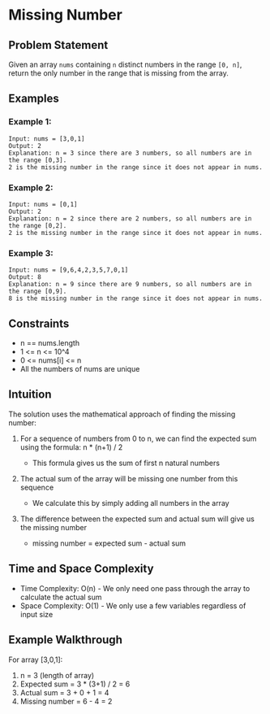 # Missing Number

## Problem Statement
Given an array `nums` containing `n` distinct numbers in the range `[0, n]`, return the only number in the range that is missing from the array.

## Examples

### Example 1:
```
Input: nums = [3,0,1]
Output: 2
Explanation: n = 3 since there are 3 numbers, so all numbers are in the range [0,3]. 
2 is the missing number in the range since it does not appear in nums.
```

### Example 2:
```
Input: nums = [0,1]
Output: 2
Explanation: n = 2 since there are 2 numbers, so all numbers are in the range [0,2]. 
2 is the missing number in the range since it does not appear in nums.
```

### Example 3:
```
Input: nums = [9,6,4,2,3,5,7,0,1]
Output: 8
Explanation: n = 9 since there are 9 numbers, so all numbers are in the range [0,9]. 
8 is the missing number in the range since it does not appear in nums.
```

## Constraints
- n == nums.length
- 1 <= n <= 10^4
- 0 <= nums[i] <= n
- All the numbers of nums are unique

## Intuition
The solution uses the mathematical approach of finding the missing number:

1. For a sequence of numbers from 0 to n, we can find the expected sum using the formula: n * (n+1) / 2
   - This formula gives us the sum of first n natural numbers

2. The actual sum of the array will be missing one number from this sequence
   - We calculate this by simply adding all numbers in the array

3. The difference between the expected sum and actual sum will give us the missing number
   - missing number = expected sum - actual sum

## Time and Space Complexity
- Time Complexity: O(n) - We only need one pass through the array to calculate the actual sum
- Space Complexity: O(1) - We only use a few variables regardless of input size

## Example Walkthrough
For array [3,0,1]:
1. n = 3 (length of array)
2. Expected sum = 3 * (3+1) / 2 = 6
3. Actual sum = 3 + 0 + 1 = 4
4. Missing number = 6 - 4 = 2
